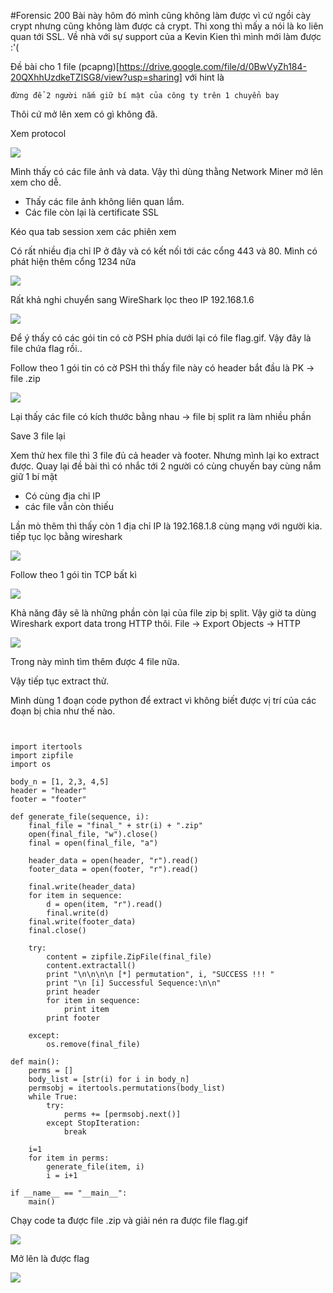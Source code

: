 ﻿#Forensic 200
Bài này hôm đó mình cũng không làm được vì cứ ngồi cày crypt nhưng cũng không làm được cả crypt. Thi xong thì mấy a nói là ko liên quan tới SSL. Về nhà với sự support của a Kevin Kien thì mình mới làm được :'(

Đề bài cho 1 file (pcapng)[https://drive.google.com/file/d/0BwVyZh184-20QXhhUzdkeTZISG8/view?usp=sharing] với hint là 

`đừng để 2 người nắm giữ bí mật của công ty trên 1 chuyển bay`

Thôi cứ mở lên xem có gì không đã. 

Xem protocol

<img src="http://i.imgur.com/6Bw6lmr.png">

Mình thấy có các file ảnh và data. Vậy thì dùng thằng Network Miner mở lên xem cho dễ.

- Thấy các file ảnh không liên quan lắm.
- Các file còn lại là certificate SSL

Kéo qua tab session xem các phiên xem 

Có rất nhiều địa chỉ IP ở đây và có kết nối tới các cổng 443 và 80. Mình có phát hiện thêm cổng 1234 nữa

<img src="http://i.imgur.com/HQZzyow.png">

Rất khả nghi chuyển sang WireShark lọc theo IP 192.168.1.6

<img src="http://i.imgur.com/KkBE8Xg.png">

Để ý thấy có các gói tin có cờ PSH phía dưới lại có file flag.gif. Vậy đây là file chứa flag rồi..

Follow theo 1 gói tin có cờ PSH thì thấy file này có header bắt đầu là PK -> file .zip

<img src="http://i.imgur.com/dd51hrl.png">

Lại thấy các file có kích thước bằng nhau -> file bị split ra làm nhiều phần

Save 3 file lại

Xem thử hex file thì 3 file đủ cả header và footer. Nhưng mình lại ko extract được. Quay lại đề bài thì có nhắc tới 2 người có cùng chuyến bay cùng nắm giữ 1 bí mật

- Có cùng địa chỉ IP
- các file vẫn còn thiếu

Lần mò thêm thì thấy còn 1 địa chỉ IP là 192.168.1.8 cùng mạng với người kia. tiếp tục lọc bằng wireshark

<img src="http://i.imgur.com/GoBBAHi.png">

Follow theo 1 gói tin TCP bất kì

<img src="http://i.imgur.com/AEsBR3K.png">

Khả năng đây sẽ là những phần còn lại của file zip bị split. Vậy giờ ta dùng Wireshark export data trong HTTP thôi.
File -> Export Objects -> HTTP

<img src="http://i.imgur.com/al3Cmgz.png">

Trong này mình tìm thêm được 4 file nữa. 

Vậy tiếp tục extract thử.


Mình dùng 1 đoạn code python để extract vì không biết được vị trí của các đoạn bị chia như thế nào.

```

 
import itertools
import zipfile
import os
 
body_n = [1, 2,3, 4,5]
header = "header"
footer = "footer"
 
def generate_file(sequence, i):
    final_file = "final_" + str(i) + ".zip"
    open(final_file, "w").close()
    final = open(final_file, "a")
 
    header_data = open(header, "r").read()
    footer_data = open(footer, "r").read()
 
    final.write(header_data)
    for item in sequence:
        d = open(item, "r").read()
        final.write(d)
    final.write(footer_data)
    final.close()
 
    try:
        content = zipfile.ZipFile(final_file)
        content.extractall()
        print "\n\n\n\n [*] permutation", i, "SUCCESS !!! "
        print "\n [i] Successful Sequence:\n\n"
        print header
        for item in sequence:
            print item
        print footer
 
    except:
        os.remove(final_file)
 
def main():
    perms = []
    body_list = [str(i) for i in body_n]
    permsobj = itertools.permutations(body_list)
    while True:
        try:
            perms += [permsobj.next()]
        except StopIteration:
            break
 
    i=1
    for item in perms:
        generate_file(item, i)
        i = i+1
 
if __name__ == "__main__":
    main()

```

Chạy code ta được file .zip và giải nén ra được file flag.gif

<img src="http://i.imgur.com/Yke88lK.png">


Mở lên là được flag

<img src="http://i.imgur.com/q7Zi6x5.png">

